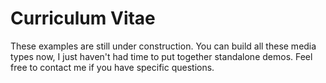 # Curriculum Vitae

These examples are still under construction. You can build all these media types now, I just haven't had time to put together standalone demos. Feel free to contact me if you have specific questions. 
